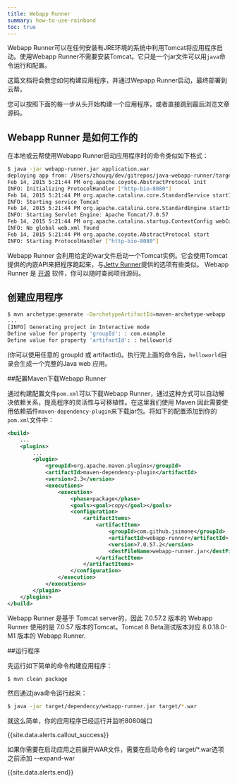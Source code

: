 ```yaml
---
title: Webapp Runner
summary: how-to-use-rainbond
toc: true
---
```


Webapp Runner可以在任何安装有JRE环境的系统中利用Tomcat将应用程序启动。使用Webapp Runner不需要安装Tomcat。它只是一个jar文件可以用`java`命令运行和配置。

这篇文档将会教您如何构建应用程序，并通过Wepapp Runner启动，最终部署到云帮。

您可以按照下面的每一步从头开始构建一个应用程序，或者直接跳到最后浏览文章源码。

## Webapp Runner 是如何工作的

在本地或云帮使用Webapp Runner启动应用程序时的命令类似如下格式：

```Bash
$ java -jar webapp-runner.jar application.war
deploying app from: /Users/zhouyq/dev/gitrepos/java-webapp-runner/target/webappRunnerSample.war
Feb 14, 2015 5:21:44 PM org.apache.coyote.AbstractProtocol init
INFO: Initializing ProtocolHandler ["http-bio-8080"]
Feb 14, 2015 5:21:44 PM org.apache.catalina.core.StandardService startInternal
INFO: Starting service Tomcat
Feb 14, 2015 5:21:44 PM org.apache.catalina.core.StandardEngine startInternal
INFO: Starting Servlet Engine: Apache Tomcat/7.0.57
Feb 14, 2015 5:21:44 PM org.apache.catalina.startup.ContextConfig webConfig
INFO: No global web.xml found
Feb 14, 2015 5:21:44 PM org.apache.coyote.AbstractProtocol start
INFO: Starting ProtocolHandler ["http-bio-8080"]
```

Webapp Runner 会利用给定的war文件启动一个Tomcat实例。它会使用Tomcat提供的内嵌API来把程序跑起来，与[Jetty Runner](https://webtide.com/)提供的选项有些类似。 Webapp Runner 是 [开源](https://github.com/jsimone/webapp-runner) 软件，你可以随时查阅项目源码。

## 创建应用程序

```bash
$ mvn archetype:generate -DarchetypeArtifactId=maven-archetype-webapp
...
[INFO] Generating project in Interactive mode
Define value for property 'groupId': : com.example
Define value for property 'artifactId': : helloworld
```

(你可以使用任意的 groupId 或 artifactId)。执行完上面的命令后，`helloworld`目录会生成一个完整的Java web 应用。

##配置Maven下载Webapp Runner

通过构建配置文件`pom.xml`可以下载Webapp Runner，通过这种方式可以自动解决依赖关系，提高程序的灵活性与可移植性。在这里我们使用 Maven 因此需要使用依赖插件`maven-dependency-plugin`来下载jar包。将如下的配置添加到你的`pom.xml`文件中：

```xml
<build>
    ...
    <plugins>
        ...
        <plugin>
            <groupId>org.apache.maven.plugins</groupId>
            <artifactId>maven-dependency-plugin</artifactId>
            <version>2.3</version>
            <executions>
                <execution>
                    <phase>package</phase>
                    <goals><goal>copy</goal></goals>
                    <configuration>
                        <artifactItems>
                            <artifactItem>
                                <groupId>com.github.jsimone</groupId>
                                <artifactId>webapp-runner</artifactId>
                                <version>7.0.57.2</version>
                                <destFileName>webapp-runner.jar</destFileName>
                            </artifactItem>
                        </artifactItems>
                    </configuration>
                </execution>
            </executions>
        </plugin>
    </plugins>
</build>
```

Webapp Runner 是基于 Tomcat server的，因此 7.0.57.2 版本的 Webapp Runner 使用的是 7.0.57 版本的Tomcat。Tomcat 8 Beta测试版本对应 8.0.18.0-M1 版本的 Webapp Runner.

##运行程序

先运行如下简单的命令构建应用程序：

```Bash
$ mvn clean package
```

然后通过java命令运行起来：

```bash
$ java -jar target/dependency/webapp-runner.jar target/*.war
```

就这么简单，你的应用程序已经运行并监听8080端口

{{site.data.alerts.callout_success}}

如果你需要在启动应用之前展开WAR文件，需要在启动命令的 target/*.war选项之前添加 --expand-war

{{site.data.alerts.end}}